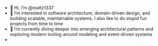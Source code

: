 - 👋 Hi, I’m @mattz1337  
- 👀 I’m interested in software architecture, domain-driven design, and building scalable, maintainable systems. I also like to do stupid fun projects from time to time
- 🌱 I’m currently diving deeper into emerging architectural patterns and exploring modern tooling around modeling and event-driven systems
- 
<!---
mattz1337/mattz1337 is a ✨ special ✨ repository because its `README.md` (this file) appears on your GitHub profile.
You can click the Preview link to take a look at your changes.
--->
